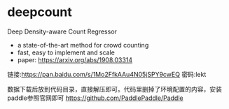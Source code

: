 # deepcount

Deep Density-aware Count Regressor
- a state-of-the-art method for crowd counting
- fast, easy to implement and scale
- paper: https://arxiv.org/abs/1908.03314

链接:https://pan.baidu.com/s/1Mo2FfkAAu4N05jSPY9cwEQ  密码:lekt

数据下载后放到代码目录，直接解压即可。代码里删掉了环境配置的内容，安装paddle参照官网即可 https://github.com/PaddlePaddle/Paddle
